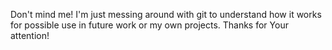 Don't mind me!
I'm just messing around with git to understand how it works for possible use in future work or my own projects.
Thanks for Your attention!